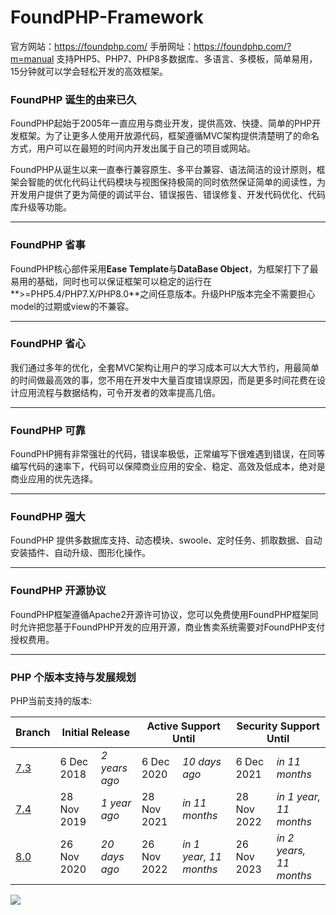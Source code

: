 # FoundPHP-Framework
官方网站：https://foundphp.com/
手册网址：https://foundphp.com/?m=manual
支持PHP5、PHP7、PHP8多数据库、多语言、多模板，简单易用，15分钟就可以学会轻松开发的高效框架。

### FoundPHP 诞生的由来已久
FoundPHP起始于2005年一直应用与商业开发，提供高效、快捷、简单的PHP开发框架。为了让更多人使用开放源代码，框架遵循MVC架构提供清楚明了的命名方式，用户可以在最短的时间内开发出属于自己的项目或网站。

FoundPHP从诞生以来一直奉行兼容原生、多平台兼容、语法简洁的设计原则，框架会智能的优化代码让代码模块与视图保持极简的同时依然保证简单的阅读性，为开发用户提供了更为简便的调试平台、错误报告、错误修复、开发代码优化、代码库升级等功能。

------------


### FoundPHP 省事
FoundPHP核心部件采用**Ease Template**与**DataBase Object**，为框架打下了最易用的基础，同时也可以保证框架可以稳定的运行在**>=PHP5.4/PHP7.X/PHP8.0**之间任意版本。升级PHP版本完全不需要担心model的过期或view的不兼容。

------------


### FoundPHP 省心
我们通过多年的优化，全套MVC架构让用户的学习成本可以大大节约，用最简单的时间做最高效的事，您不用在开发中大量百度错误原因，而是更多时间花费在设计应用流程与数据结构，可令开发者的效率提高几倍。

------------


### FoundPHP 可靠
FoundPHP拥有非常强壮的代码，错误率极低，正常编写下很难遇到错误，在同等编写代码的速率下，代码可以保障商业应用的安全、稳定、高效及低成本，绝对是商业应用的优先选择。

------------

### FoundPHP 强大

FoundPHP 提供多数据库支持、动态模块、swoole、定时任务、抓取数据、自动安装插件、自动升级、图形化操作。

------------


### FoundPHP 开源协议
FoundPHP框架遵循Apache2开源许可协议，您可以免费使用FoundPHP框架同时允许把您基于FoundPHP开发的应用开源，商业售卖系统需要对FoundPHP支付授权费用。


------------


### PHP 个版本支持与发展规划
PHP当前支持的版本:
<table class="standard"><thead><tr><th>Branch</th><th colspan="2">Initial Release</th><th colspan="2">Active Support Until</th><th colspan="2">Security Support Until</th></tr></thead><tbody><tr class="security"><td><a href="/downloads.php#v7.3.25">7.3</a></td><td>6 Dec 2018</td><td class="collapse-phone"><em>2 years ago</em></td><td>6 Dec 2020</td><td class="collapse-phone"><em>10 days ago</em></td><td>6 Dec 2021</td><td class="collapse-phone"><em>in 11 months</em></td></tr><tr class="stable"><td><a href="/downloads.php#v7.4.13">7.4</a></td><td>28 Nov 2019</td><td class="collapse-phone"><em>1 year ago</em></td><td>28 Nov 2021</td><td class="collapse-phone"><em>in 11 months</em></td><td>28 Nov 2022</td><td class="collapse-phone"><em>in 1 year, 11 months</em></td></tr><tr class="stable"><td><a href="/downloads.php#v8.0.0">8.0</a></td><td>26 Nov 2020</td><td class="collapse-phone"><em>20 days ago</em></td><td>26 Nov 2022</td><td class="collapse-phone"><em>in 1 year, 11 months</em></td><td>26 Nov 2023</td><td class="collapse-phone"><em>in 2 years, 11 months</em></td></tr></tbody></table>


![](data/files/edit/20/12/14/201214_18351809.png)
